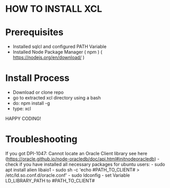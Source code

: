 HOW TO INSTALL XCL
===================


# Prerequisites

- Installed sqlcl and configured PATH Variable
- Installed Node Package Manager ( npm ) ( https://nodejs.org/en/download/ ) 


# Install Process

- Download or clone repo
- go to extracted xcl directory using a bash
- do: npm install -g
- type: xcl

HAPPY CODING!

# Troubleshooting

If you got DPI-1047: Cannot locate an Oracle Client library see here (https://oracle.github.io/node-oracledb/doc/api.html#initnodeoracledb)
    - check if you have installed all necessary packages
    for ubuntu users:
        - sudo apt install alien libaio1
        - sudo sh -c 'echo #PATH_TO_CLIENT# > /etc/ld.so.conf.d/oracle.conf'
        - sudo ldconfig
        - set Variable LD_LIBRARY_PATH to #PATH_TO_CLIENT#